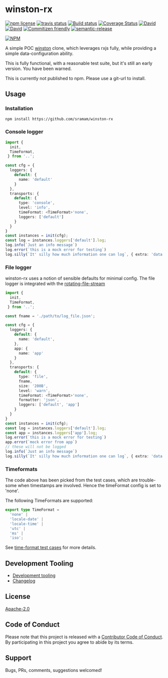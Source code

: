 # winston-rx

<!-- badge -->
[![npm license](https://img.shields.io/npm/l/winston-rx.svg)](https://www.npmjs.com/package/winston-rx)
[![travis status](https://img.shields.io/travis/sramam/winston-rx.svg)](https://travis-ci.org/sramam/winston-rx)
[![Build status](https://ci.appveyor.com/api/projects/status/90am2usst4qeutgi?svg=true)](https://ci.appveyor.com/project/sramam/winston-rx)
[![Coverage Status](https://coveralls.io/repos/github/sramam/winston-rx/badge.svg?branch=master)](https://coveralls.io/github/sramam/winston-rx?branch=master)
[![David](https://david-dm.org/sramam/winston-rx/status.svg)](https://david-dm.org/sramam/winston-rx)
[![David](https://david-dm.org/sramam/winston-rx/dev-status.svg)](https://david-dm.org/sramam/winston-rx?type=dev)
[![Commitizen friendly](https://img.shields.io/badge/commitizen-friendly-brightgreen.svg)](http://commitizen.github.io/cz-cli/)
[![semantic-release](https://img.shields.io/badge/%20%20%F0%9F%93%A6%F0%9F%9A%80-semantic--release-e10079.svg)](https://github.com/semantic-release/semantic-release)

[![NPM](https://nodei.co/npm/winston-rx.png?downloads=true&downloadRank=true&stars=true)](https://nodei.co/npm/winston-rx/)
<!-- endbadge -->

A simple POC [winston](https://github.com/winstonjs/winston) clone, which leverages rxjs fully, while providing a simple data-configuration
ability.

This is fully functional, with a reasonable test suite, but it's still
an early version. You have been warned.

This is currently not published to npm. Please use a git-url to install.

## Usage

### Installation

```bash
npm install https://github.com/sramam/winston-rx
```

### Console logger

```typescript
import {
  init,
  TimeFormat,
 } from '..';

const cfg = {
  loggers: {
    default: {
      name: 'default'
    }
  },
  transports: {
    default: {
      type: 'console',
      level: 'info',
      timeFormat: <TimeFormat>'none',
      loggers: ['default']
    }
  }
}
const instances = init(cfg);
const log = instances.loggers['default'].log;
log.info(`Just an info message`)
log.error(`this is a mock error for testing`)
log.silly(`It' silly how much information one can log`, { extra: 'data' })

```

### File logger

winston-rx uses a notion of sensible defaults for minimal config. The file logger is integrated with the [rotating-file-stream](https://www.npmjs.com/package/rotating-file-stream)

```typescript
import {
  init,
  TimeFormat,
 } from '..';

const fname = './path/to/log_file.json';

const cfg = {
  loggers: {
    default: {
      name: 'default',
    },
    app: {
      name: 'app'
    }
  },
  transports: {
    default: {
      type: 'file',
      fname,
      size: '200B',
      level: 'warn',
      timeFormat: <TimeFormat>'none',
      formatter: 'json',
      loggers: ['default', 'app']
    }
  }
}
const instances = init(cfg);
const log = instances.loggers['default'].log;
const app = instances.loggers['app'].log;
log.error(`this is a mock error for testing`)
app.error(`mock error from app`)
// these will not be logged
log.info(`Just an info message`)
log.silly(`It' silly how much information one can log`, { extra: 'data' })

```

### Timeformats

The code above has been picked from the test cases, which are trouble-some when timestamps are involved. Hence the timeFormat config is set to 'none'.

The following TimeFormats are supported:

```typescript
export type TimeFormat =
  'none' |
  'locale-date' |
  'locale-time' |
  'utc' |
  'ms' |
  'iso';
```

See [time-format test cases](./src/test/timeFormat.ts) for more details.

## Development Tooling

- [Development tooling](./docs/DevTools.md)
- [Changelog](./CHANGELOG.md)

## License

[Apache-2.0](./LICENSE.md)

## Code of Conduct

Please note that this project is released with a [Contributor Code of Conduct](code-of-conduct.md). By participating in this project you agree to abide by its terms.

## Support

Bugs, PRs, comments, suggestions welcomed!
